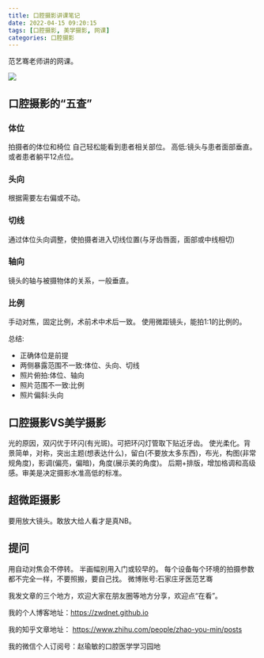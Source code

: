 ```yaml
---
title: 口腔摄影讲课笔记
date: 2022-04-15 09:20:15
tags: [口腔摄影, 美学摄影, 网课]
categories: 口腔摄影
---
```

范艺骞老师讲的网课。

![](https://zymblog-1258069789.cos.ap-chengdu.myqcloud.com/blog0289-sheying/01.jpg)

## 口腔摄影的“五查”
### 体位
拍摄者的体位和椅位
自己轻松能看到患者相关部位。
高低:镜头与患者面部垂直。或者患者躺平12点位。
### 头向
根据需要左右偏或不动。
### 切线
通过体位头向调整，使拍摄者进入切线位置(与牙齿唇面，面部或中线相切)
### 轴向
镜头的轴与被摄物体的关系，一般垂直。
### 比例
手动对焦，固定比例，术前术中术后一致。
使用微距镜头，能拍1:1的比例的。

总结:
- 正确体位是前提
- 两侧暴露范围不一致:体位、头向、切线
- 照片俯拍:体位、轴向
- 照片范围不一致:比例
- 照片偏斜:头向

## 口腔摄影VS美学摄影
光的原因，双闪优于环闪(有光斑)。可把环闪灯管取下贴近牙齿。
使光柔化。背景简单，对称，突出主题(想表达什么)，留白(不要放太多东西)，布光，构图(非常规角度)，影调(偏亮，偏暗)，角度(展示美的角度)。
后期+排版，增加格调和高级感。审美是决定摄影水准高低的标准。

## 超微距摄影
要用放大镜头。敢放大给人看才是真NB。

## 提问
用自动对焦会不停转。
半画幅别用入门或较早的。
每个设备每个环境的拍摄参数都不完全一样，不要照搬，要自己找。
微博账号:石家庄牙医范艺骞


我发文章的三个地方，欢迎大家在朋友圈等地方分享，欢迎点“在看”。

我的个人博客地址：https://zwdnet.github.io

我的知乎文章地址： https://www.zhihu.com/people/zhao-you-min/posts

我的微信个人订阅号：赵瑜敏的口腔医学学习园地

